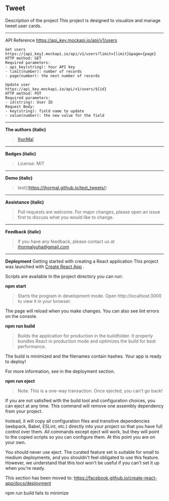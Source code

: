 Tweet
---
Description of the project
This project is designed to visualize and manage tweet user cards.

___
API Reference https://api_key.mockapi.io/api/v1/users

```
Get users
https://{api_key}.mockapi.io/api/v1/users?limit={limit}&page={page}
HTTP method: GET
Required parameters:
- api_key(string): Your API key
- limit(number): number of records
- page(number): the next number of records

Update user
https://api_key.mockapi.io/api/v1/users/${id}
HTTP method: PUT
Required parameters:
- id(string): User ID
Request Body:
- key(string): field name to update
- value(number): the new value for the field
```
___

**The authors (italic)**
>[IhorMal](https://github.com/IhorMal)
___

**Badges (italic)**
>License: MIT
___

**Demo (italic)**
>test](https://ihormal.github.io/test_tweets/)
___

**Assistance (italic)**
>Pull requests are welcome. For major changes, please open an issue first to discuss what you would like to change.
___

**Feedback (italic)**
> If you have any feedback, please contact us at ihormalyuha@gmail.com
___
**Deployment**
Getting started with creating a React application
This project was launched with [Create React App](https://github.com/facebook/create-react-app) .

Scripts are available
In the project directory you can run:

**npm start** 
>Starts the program in development mode.
Open http://localhost:3000 to view it in your browser.

The page will reload when you make changes.
You can also see lint errors on the console.

**npm run build**
>Builds the application for production in the buildfolder.
It properly bundles React in production mode and optimizes the build for best performance.

The build is minimized and the filenames contain hashes.
Your app is ready to deploy!

For more information, see in the deployment section.

**npm run eject**
>Note: This is a one-way transaction. Once ejected, you can't go back!

If you are not satisfied with the build tool and configuration choices, you can eject at any time. This command will remove one assembly dependency from your project.

Instead, it will copy all configuration files and transitive dependencies (webpack, Babel, ESLint, etc.) directly into your project so that you have full control over them. All commands except eject will work, but they will point to the copied scripts so you can configure them. At this point you are on your own.

You should never use eject. The curated feature set is suitable for small to medium deployments, and you shouldn't feel obligated to use this feature. However, we understand that this tool won't be useful if you can't set it up when you're ready.

This section has been moved to: https://facebook.github.io/create-react-app/docs/deployment

npm run build fails to minimize
